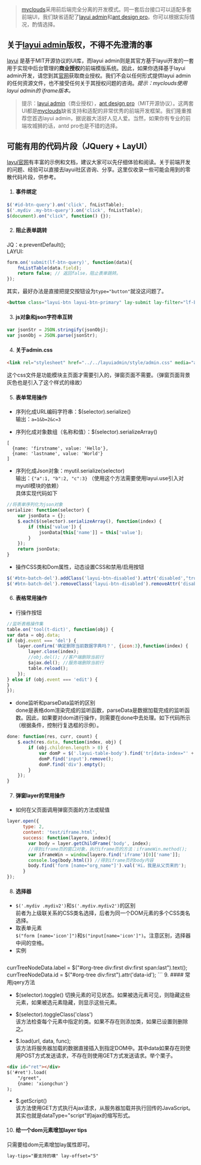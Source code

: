 >[myclouds](https://gitee.com/osworks/MyClouds)采用前后端完全分离的开发模式。同一套后台接口可以适配多套前端UI，我们缺省适配了[layui admin](https://www.layui.com/admin/)和[ant design pro](https://pro.ant.design/index-cn)。你可以根据实际情况，酌情选择。

## 关于[layui admin](https://www.layui.com/admin/)版权，不得不先澄清的事
[layui](https://www.layui.com) 是基于MIT开源协议的UI库，而layui admin则是其官方基于layui开发的一套用于实现中后台管理的**商业授权**的前端模版系统。因此，如果你选择基于layui admin开发，请您到其[官网](https://www.layui.com/admin/)获取商业授权。我们不会以任何形式提供layui admin的任何资源文件，也不接受任何关于其授权问题的咨询。*提示：myclouds使用layui admin的 iframe版本。*
> 提示：[layui admin](https://www.layui.com/admin/)（商业授权），[ant design pro](https://pro.ant.design/index-cn)（MIT开源协议）。这两套UI都是[myclouds](https://gitee.com/osworks/MyClouds)缺省支持和适配的非常优秀的前端开发框架。我们隆重推荐您首选layui admin，据说器大活好人见人爱。当然，如果你有专业的前端攻城狮的话，antd pro也是不错的选择。

## 可能有用的代码片段（JQuery + LayUI）
[layui官网](https://www.layui.com)有丰富的示例和文档，建议大家可以先仔细体验和阅读。关于前端开发的问题、经验可以直接去layui社区咨询、分享。这里仅收录一些可能会用到的零散代码片段，供参考。

1. #### 事件绑定
``` javascript
$('#id-btn-query').on('click', fnListTable);  
$('.mydiv .my-btn-query').on('click', fnListTable);
$(document).on("click", function() {});
```
2. #### 阻止表单跳转
JQ：e.preventDefault();  
LAYUI:  
``` javascript
form.on('submit(lf-btn-query)', function(data){
	fnListTable(data.field);
	return false; // 返回false，阻止表单跳转。
});
```
其实，最好办法是直接把提交按钮设为`type="button"`就没这问题了。
``` html
<button class="layui-btn layui-btn-primary" lay-submit lay-filter="lf-btn-query" type="button">
```

3. #### js对象和json字符串互转
``` javascript
var jsonStr = JSON.stringify(jsonObj);
var jsonObj = JSON.parse(jsonStr);
```
4. #### 关于admin.css
``` html
<link rel="stylesheet" href="../../layuiadmin/style/admin.css" media="all">
```
这个css文件是功能模块主页面才需要引入的，弹窗页面不需要。（弹窗页面背景灰色也是引入了这个样式的缘故）

5. #### 表单常用操作
  - 序列化成URL编码字符串：$(selector).serialize()  
     输出：`a=1&b=2&c=3`

  - 序列化成对象数组（名称和值）：$(selector).serializeArray()  
```
[ 
  {name: 'firstname', value: 'Hello'}, 
  {name: 'lastname', value: 'World'}
]
```

  - 序列化成Json对象：myutil.serialize(selector)  
    输出：`{"a":1, "b":2, "c":3}`  （使用这个方法需要使用layui.use引入对myutil模块的依赖）  
	具体实现代码如下  
``` javascript
//将表单序列化为json对象
serialize: function(selector) {
	var jsonData = {};
	$.each($(selector).serializeArray(), function(index) {
		if (this['value']) {
			jsonData[this['name']] = this['value'];
		}
	});
	return jsonData;
}
```

  - 操作CSS类和Dom属性，动态设置CSS和禁用/启用按钮
``` javascript
$('#btn-batch-del').addClass('layui-btn-disabled').attr('disabled',"true");
$('#btn-batch-del').removeClass('layui-btn-disabled').removeAttr('disabled');
```
   
6. #### 表格常用操作
  - 行操作按钮  
``` javascript
//监听表格操作集
table.on('tool(t-dict)', function(obj) {
var data = obj.data;
if (obj.event === 'del') {
	layer.confirm('确定删除当前数据字典吗？', {icon:3},function(index) {
		layer.close(index);
		//obj.del(); //客户端删除当前行
		$ajax.del(); //服务端删除当前行
		table.reload();
	});
} else if (obj.event === 'edit') {
}
});
```  
  - done监听和parseData监听的区别  
   done是表格dom渲染完成的监听函数，parseData是数据加载完成的监听函数。因此，如果要对dom进行操作，则需要在done中去处理。如下代码所示（根据条件，控制行复选框的示例）。
``` javascript
done: function(res, curr, count) {
	$.each(res.data, function(index, obj) {
		if (obj.children.length > 0) {
			var domP = $('.layui-table-body').find('tr[data-index="' + obj.lay_table_index + '"]').find('td:first').find('p');
			domP.find('input').remove();
			domP.find('div').empty();
		}
	});
}
```

7. #### 弹窗layer的常用操作
  - 如何在父页面调用弹窗页面的方法或赋值
``` javascript
layer.open({
	  type: 2,
	  content: 'test/iframe.html',
	  success: function(layero, index){
		var body = layer.getChildFrame('body', index);
		//得到iframe页的窗口对象，执行iframe页的方法：iframeWin.method();
		var iframeWin = window[layero.find('iframe')[0]['name']];
		console.log(body.html()) //得到iframe页的body内容
		body.find('form [name="org_name"]').val('Hi，我是从父页来的');
	  }
});      
```
8. #### 选择器
  - `$('.mydiv .mydiv2')`和`$('.mydiv.mydiv2')`的区别  
	   前者为上级联关系的CSS类名选择，后者为同一个DOM元素的多个CSS类名选择。
  - 取表单元素  
    `$("form [name='icon']")`和`$("input[name='icon']")`。注意区别，选择器中间的空格。
  - 实例  
    ``` javascript
  currTreeNodeData.label = $("#org-tree div:first div:first span:last").text();
  currTreeNodeData.id = $("#org-tree div:first").attr('data-id');
	```
9. #### 常用jqery方法
 - $(selector).toggle()
   切换元素的可见状态。如果被选元素可见，则隐藏这些元素，如果被选元素隐藏，则显示这些元素。
   
 - $(selector).toggleClass('class')  
    该方法检查每个元素中指定的类。如果不存在则添加类，如果已设置则删除之。
	
 - $.load(url, data, func);  
    该方法将服务器加载的数据直接插入到指定DOM中。其中data如果存在则使用POST方式发送请求，不存在则使用GET方式发送请求。举个栗子。
``` html
<div id="ret"></div>
$('#ret').load(
	"/greet",
	{name: 'xiongchun'}
);
```

 - $.getScript()  
    该方法使用GET方式执行Ajax请求，从服务器加载并执行回传的JavaScript。其实也就是dataType="script"的ajax的缩写形式。
		
10. #### 给一个dom元素增加layer tips		
只需要给dom元素增加lay属性即可。
``` html
lay-tips="要支持的噢" lay-offset="5"
```